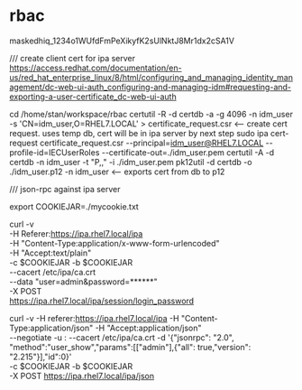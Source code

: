 # rbac
maskedhiq_1234o1WUfdFmPeXikyfK2sUlNktJ8Mr1dx2cSA1V


/// create client cert for ipa server
https://access.redhat.com/documentation/en-us/red_hat_enterprise_linux/8/html/configuring_and_managing_identity_management/dc-web-ui-auth_configuring-and-managing-idm#requesting-and-exporting-a-user-certificate_dc-web-ui-auth

cd /home/stan/workspace/rbac
certutil -R -d certdb -a -g 4096 -n idm_user -s 'CN=idm_user,O=RHEL7.LOCAL' > certificate_request.csr   <-- create cert request. uses temp db, cert will be in ipa server by next step
sudo ipa cert-request certificate_request.csr --principal=idm_user@RHEL7.LOCAL --profile-id=IECUserRoles --certificate-out=./idm_user.pem
certutil -A -d certdb -n idm_user -t "P,," -i ./idm_user.pem
pk12util -d certdb -o ./idm_user.p12 -n idm_user    <-- exports cert from db to p12

/// json-rpc against ipa server

export COOKIEJAR=./mycookie.txt

curl -v  \
-H Referer:https://ipa.rhel7.local/ipa  \
-H "Content-Type:application/x-www-form-urlencoded" \
-H "Accept:text/plain" \
-c $COOKIEJAR -b $COOKIEJAR \
--cacert /etc/ipa/ca.crt  \
--data "user=admin&password=******" \
-X POST \
https://ipa.rhel7.local/ipa/session/login_password

curl -v -H referer:https://ipa.rhel7.local/ipa -H "Content-Type:application/json" -H "Accept:application/json" \
--negotiate -u : --cacert /etc/ipa/ca.crt -d '{"jsonrpc": "2.0", "method":"user_show","params":[["admin"],{"all": true,"version": "2.215"}],"id":0}' \
-c $COOKIEJAR -b $COOKIEJAR \
-X POST https://ipa.rhel7.local/ipa/json
